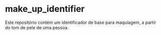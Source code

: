 # make_up_identifier
Este repositório contém um identificador de base para maquiagem, a partir do tom de pele de uma pessoa.
